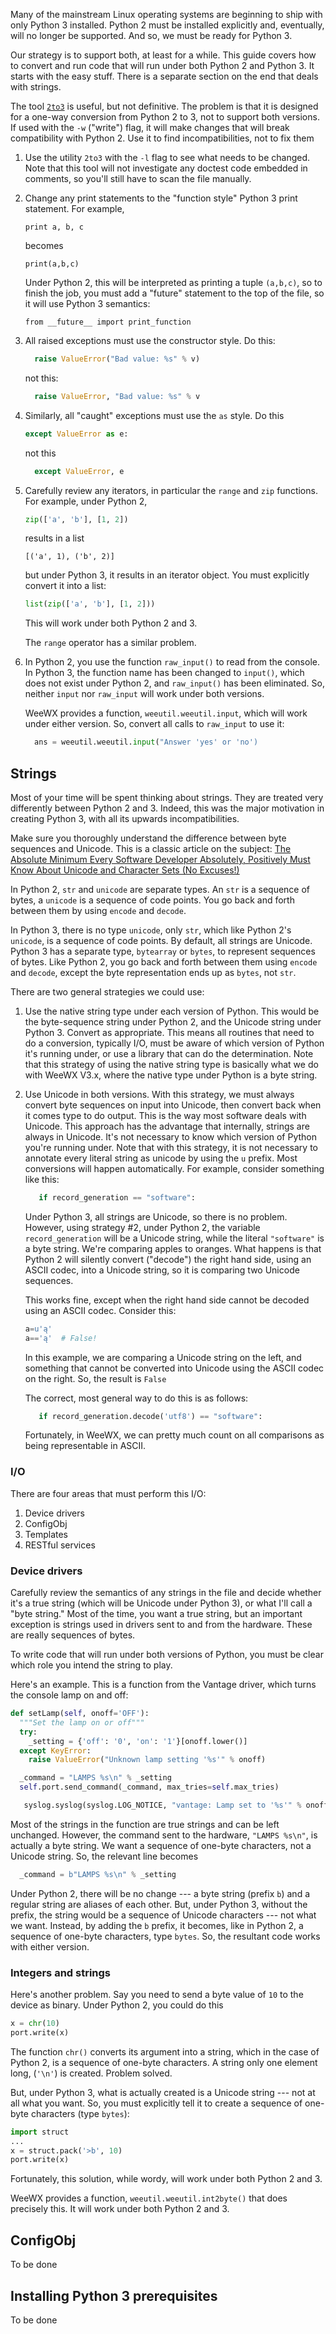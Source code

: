 Many of the mainstream Linux operating systems are beginning to ship with only Python 3 installed.
Python 2 must be installed explicitly and, eventually, will no longer be supported. And so, we must
be ready for Python 3.

Our strategy is to support both, at least for a while. This guide covers how to convert and run
code that will run under both Python 2 and Python 3. It starts with the easy stuff. There is a separate
section on the end that deals with strings.

The tool [`2to3`](https://docs.python.org/2/library/2to3.html) is useful, but not definitive. 
The problem is that it is designed for a one-way conversion from Python 2 to 3, not to support 
both versions. If used with the `-w` ("write") flag, it will make changes that will break compatibility with Python 2.  Use it to find incompatibilities, not to fix them

1. Use the utility `2to3` with the `-l` flag to see what needs to be changed. Note that this tool will
not investigate any doctest code embedded in comments, so you'll still have to scan the file manually.

2. Change any print statements to the "function style" Python 3 print statement. For example,

       print a, b, c

   becomes

       print(a,b,c)

   Under Python 2, this will be interpreted as printing a tuple `(a,b,c)`, so to finish the job, you must add a "future" statement to the top of the file, so it will use Python 3 semantics:

       from __future__ import print_function

3. All raised exceptions must use the constructor style. Do this:

   ```python
     raise ValueError("Bad value: %s" % v)
   ```
   not this:
   ```python
     raise ValueError, "Bad value: %s" % v
   ```

4. Similarly, all "caught" exceptions must use the `as` style. Do this

   ```python
   except ValueError as e:
   ```

   not this

   ```python
     except ValueError, e
   ```
5. Carefully review any iterators, in particular the `range` and `zip` functions. For example, under Python 2,

   ```python
   zip(['a', 'b'], [1, 2])
   ```

   results in a list

   ```
   [('a', 1), ('b', 2)]
   ```

   but under Python 3, it results in an iterator object. You must explicitly convert it into a list:

   ```python
   list(zip(['a', 'b'], [1, 2]))
   ```
   This will work under both Python 2 and 3. 

   The `range` operator has a similar problem.

6. In Python 2, you use the function `raw_input()` to read from the console. In Python 3, the function
name has been changed to `input()`, which does not exist under Python 2, and `raw_input()` has been
eliminated. So, neither `input` nor `raw_input` will work under both versions.

   WeeWX provides a function, `weeutil.weeutil.input`, which will work under either version. So, convert all
calls to `raw_input` to use it:

   ```python
     ans = weeutil.weeutil.input("Answer 'yes' or 'no')
   ```

## Strings
Most of your time will be spent thinking about strings. They are treated very differently between
Python 2 and 3. Indeed, this was the major motivation in creating Python 3, with all its upwards
incompatibilities. 

Make sure you thoroughly understand the difference between byte sequences and Unicode. This is a classic
article on the subject: [The Absolute Minimum Every Software Developer Absolutely, Positively Must Know About Unicode and Character Sets (No Excuses!)](https://www.joelonsoftware.com/2003/10/08/the-absolute-minimum-every-software-developer-absolutely-positively-must-know-about-unicode-and-character-sets-no-excuses/)

In Python 2, `str` and `unicode` are separate types. An `str` is a sequence of bytes, a `unicode` is a sequence of code points. You go back and forth between them by using `encode` and `decode`.

In Python 3, there is no type `unicode`, only `str`, which like Python 2's `unicode`, is a sequence of code points. By default, all strings are Unicode. Python 3 has a separate type, `bytearray` or `bytes`, to represent sequences of bytes. Like Python 2, you go back and forth between them using `encode` and `decode`, except the byte representation ends up as `bytes`, not `str`.

There are two general strategies we could use:

1. Use the native string type under each version of Python. This would be the byte-sequence string under Python 2, and the Unicode string under Python 3. Convert as appropriate. This means all routines that need to do a conversion, typically I/O, must be aware of which version of Python it's running under, or use a library that can do the determination. Note that this strategy of using the native string type is basically what we do with WeeWX V3.x, where the native type under Python is a byte string.

2. Use Unicode in both versions. With this strategy, we must always convert byte sequences on input into Unicode, then convert back when it comes type to do output. This is the way most software deals with Unicode. This approach has the advantage that internally, strings are always in Unicode. It's not necessary to know which version of Python you're running under.  Note that with this strategy, it is not necessary to annotate every literal string as unicode by using the `u` prefix. Most conversions will happen automatically. For example, consider something like this:

   ```python
      if record_generation == "software":
   ```
   Under Python 3, all strings are Unicode, so there is no problem. However, using strategy #2, under Python 2, the variable `record_generation` will be a Unicode string, while the literal `"software"` is a byte string. We're comparing apples to oranges. What happens is that Python 2 will silently convert ("decode") the right hand side, using an ASCII codec, into a Unicode string, so it is comparing two Unicode sequences. 

   This works fine, except when the right hand side cannot be decoded using an ASCII codec. Consider this:

   ```python
   a=u'ą'
   a=='ą'  # False!
   ```
   In this example, we are comparing a Unicode string on the left, and something that cannot be converted into Unicode using the ASCII codec on the right. So, the result is `False`
 
   The correct, most general way to do this is as follows:

   ```python
      if record_generation.decode('utf8') == "software":
   ```

   Fortunately, in WeeWX, we can pretty much count on all comparisons as being representable in ASCII.

### I/O

There are four areas that must perform this I/O:

1. Device drivers
2. ConfigObj
3. Templates
4. RESTful services

### Device drivers

Carefully review the semantics of any strings in the file and decide whether it's a true string (which will be Unicode under Python 3), or what I'll call a "byte string." Most of the time, you want a true string, but an important exception is strings used in drivers sent to and from the hardware. These are really sequences of bytes.

To write code that will run under both versions of Python, you must be clear which role you intend the string to play.

Here's an example. This is a function from the Vantage driver, which turns the console lamp on and off:

```python
def setLamp(self, onoff='OFF'):
  """Set the lamp on or off"""
  try:        
    _setting = {'off': '0', 'on': '1'}[onoff.lower()]
  except KeyError:
    raise ValueError("Unknown lamp setting '%s'" % onoff)

  _command = "LAMPS %s\n" % _setting
  self.port.send_command(_command, max_tries=self.max_tries)

   syslog.syslog(syslog.LOG_NOTICE, "vantage: Lamp set to '%s'" % onoff)
```       
Most of the strings in the function are true strings and can be left unchanged. However, the command sent
to the hardware, `"LAMPS %s\n"`, is actually a byte string. We want a sequence of one-byte characters, not a Unicode string. So, the relevant line becomes

```python
  _command = b"LAMPS %s\n" % _setting
```

Under Python 2, there will be no change --- a byte string (prefix `b`) and a regular string are aliases of
each other. But, under Python 3, without the prefix, the string would be a sequence of Unicode characters --- not what we want. Instead, by adding the `b` prefix, it becomes, like in Python 2, a sequence of one-byte characters, type `bytes`. So, the resultant code works with either version.

### Integers and strings
Here's another problem. Say you need to send a byte value of `10` to the device as binary. Under Python 2, you could do this

```python
x = chr(10)
port.write(x)
```

The function `chr()` converts its argument into a string, which in the case of Python 2, is a sequence of one-byte characters. A string only one element long, (`'\n'`) is created. Problem solved. 

But, under Python 3, what is actually created is a Unicode string --- not at all what you want. So, you must explicitly tell it to create a sequence of one-byte characters (type `bytes`):

```python
import struct
...
x = struct.pack('>b', 10)
port.write(x)
```

Fortunately, this solution, while wordy, will work under both Python 2 and 3. 

WeeWX provides a function, `weeutil.weeutil.int2byte()` that does precisely this. It will work under both Python 2 and 3.

## ConfigObj
To be done

## Installing Python 3 prerequisites
To be done